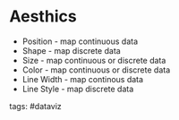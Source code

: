 # Aesthics

-   Position - map continuous data
-   Shape - map discrete data
-   Size - map continuous or discrete data
-   Color - map continuous or discrete data
-   Line Width - map continous data
-   Line Style - map discrete data

tags: #dataviz
